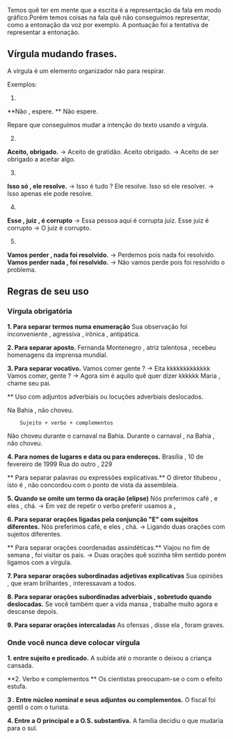 Temos quê ter em mente que a escrita é a representação da fala em modo gráfico.Porém temos coisas na fala quê não conseguimos representar, como a entonação da voz por exemplo. A pontuação foi a tentativa de representar a entonação.

## Vírgula mudando frases.
A vírgula é um elemento organizador não para respirar.

Exemplos:

1.
**Não , espere. **
Não espere.

Repare que conseguimos mudar a intenção do texto usando a vírgula.

2.
**Aceito, obrigado.** -> Aceito de gratidão.
Aceito obrigado. -> Aceito de ser obrigado a aceitar algo.

3.
**Isso só , ele resolve.** -> Isso é tudo ? Ele resolve.
Isso só ele resolver. -> Isso apenas ele pode resolve.

4.
**Esse , juiz , é corrupto** -> Essa pessoa aqui é corrupta juiz.
Esse juiz é corrupto -> O juiz é corrupto.

5.
**Vamos perder , nada foi resolvido.** -> Perdemos pois nada foi resolvido.
**Vamos perder nada , foi resolvido.** -> Não vamos perde pois foi resolvido o problema.

## Regras de seu uso

### Vírgula obrigatória

**1. Para separar termos numa enumeração**
Sua observação foi inconveniente , agressiva , irônica , antipática.

**2. Para separar aposto.**
Fernanda Montenegro , atriz  talentosa , recebeu homenagens da imprensa mundial.

**3. Para separar vocativo.**
Vamos comer gente ?  -> Eita kkkkkkkkkkkkk
Vamos  comer, gente ?  -> Agora sim é aquilo quê quer dizer kkkkkk
Maria , chame seu pai.

** Uso com adjuntos adverbiais ou locuções adverbiais deslocados.

Na Bahia ,  não choveu.

		Sujeito + verbo + complementos


Não choveu durante o carnaval na Bahia.
Durante o carnaval , na Bahia , não choveu.

**4. Para nomes de lugares e data ou para endereços.**
Brasília , 10 de fevereiro  de 1999
Rua do outro , 229

** Para separar palavras ou expressões explicativas.**
O diretor titubeou , isto é , não concordou com o ponto de vista da assembleia.

**5. Quando se omite  um termo da oração (elipse)**
Nós preferimos café , e eles , chá. -> Em vez de repetir o verbo preferir usamos a **,**

**6. Para separar orações ligadas pela conjunção "E" com sujeitos diferentes.**
Nós preferimos café, e eles , chá. -> Ligando duas orações com sujeitos diferentes.

** Para separar orações coordenadas assindéticas.**
Viajou no fim de semana , foi visitar os pais. -> Duas orações quê sozinha têm sentido porém ligamos com a vírgula.

**7. Para separar orações subordinadas adjetivas explicativas**
Sua opiniões , que eram brilhantes , interessavam a todos.

**8. Para separar orações subordinadas adverbiais , sobretudo quando deslocadas.**
Se você também quer a vida mansa , trabalhe muito agora e descanse depois.

**9. Para separar orações intercaladas**
As ofensas , disse ela , foram graves.

### Onde você nunca  deve colocar vírgula

**1. entre sujeito e predicado.**
A subida até o morante o deixou  a criança cansada.

**2. Verbo e complementos **
Os cientistas preocupam-se  o com  o efeito estufa.

**3 . Entre núcleo nominal e seus adjuntos ou complementos.**
O fiscal foi gentil o com o turista.

**4. Entre a O principal e a O.S. substantiva.**
A família decidiu o que mudaria para o sul.